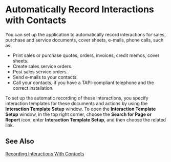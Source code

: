 <properties
                pageTitle="Automatically Record Interactions with Contacts | Project “Madeira”"
                description="Describes how to automatically record interactions with contacts in Project “Madeira”"
                services=""
                documentationCenter="Madeira"
                authors="jswymer"/>

# Automatically Record Interactions with Contacts
You can set up the application to automatically record interactions for sales, purchase and service documents, cover sheets, e-mails, phone calls, such as:

* Print sales or purchase quotes, orders, invoices, credit memos, cover sheets.
* Create sales service orders.
* Post sales service orders.
* Send e-mails to your contacts.
* Call your contacts, if you have a TAPI-compliant telephone and the correct installation.

To set up the automatic recording of these interactions, you specify interaction templates for these documents and actions by using the **Interaction Template Setup** window. To open the **Interaction Template Setup** window, in the top right corner, choose the **Search for Page or Report** icon, enter **Interaction Template Setup**, and then choose the related link.

## See Also
[Recording Interactions With Contacts](marketing-interactions.md)  

